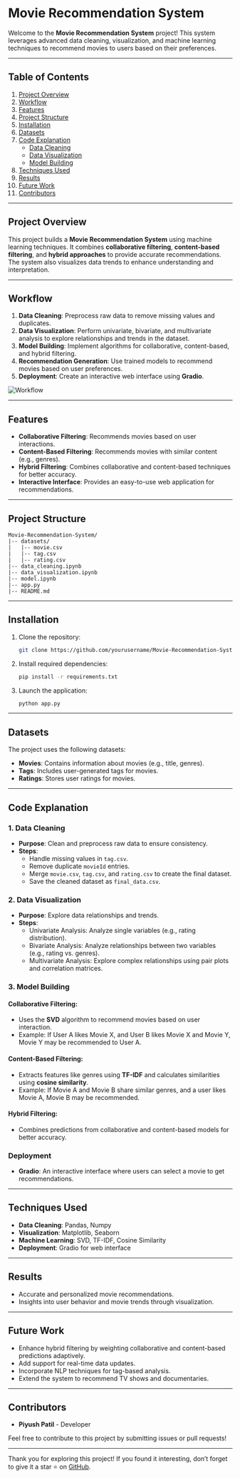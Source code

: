 # Movie Recommendation System

Welcome to the **Movie Recommendation System** project! This system leverages advanced data cleaning, visualization, and machine learning techniques to recommend movies to users based on their preferences.

---

## Table of Contents
1. [Project Overview](#project-overview)
2. [Workflow](#workflow)
3. [Features](#features)
4. [Project Structure](#project-structure)
5. [Installation](#installation)
6. [Datasets](#datasets)
7. [Code Explanation](#code-explanation)
    - [Data Cleaning](#data-cleaning)
    - [Data Visualization](#data-visualization)
    - [Model Building](#model-building)
8. [Techniques Used](#techniques-used)
9. [Results](#results)
10. [Future Work](#future-work)
11. [Contributors](#contributors)

---

## Project Overview
This project builds a **Movie Recommendation System** using machine learning techniques. It combines **collaborative filtering**, **content-based filtering**, and **hybrid approaches** to provide accurate recommendations. The system also visualizes data trends to enhance understanding and interpretation.

---

## Workflow
1. **Data Cleaning**: Preprocess raw data to remove missing values and duplicates.
2. **Data Visualization**: Perform univariate, bivariate, and multivariate analysis to explore relationships and trends in the dataset.
3. **Model Building**: Implement algorithms for collaborative, content-based, and hybrid filtering.
4. **Recommendation Generation**: Use trained models to recommend movies based on user preferences.
5. **Deployment**: Create an interactive web interface using **Gradio**.

![Workflow](https://via.placeholder.com/800x400.png?text=Workflow+Diagram)

---

## Features
- **Collaborative Filtering**: Recommends movies based on user interactions.
- **Content-Based Filtering**: Recommends movies with similar content (e.g., genres).
- **Hybrid Filtering**: Combines collaborative and content-based techniques for better accuracy.
- **Interactive Interface**: Provides an easy-to-use web application for recommendations.

---

## Project Structure
```
Movie-Recommendation-System/
|-- datasets/
|   |-- movie.csv
|   |-- tag.csv
|   |-- rating.csv
|-- data_cleaning.ipynb
|-- data_visualization.ipynb
|-- model.ipynb
|-- app.py
|-- README.md
```

---

## Installation

1. Clone the repository:
   ```bash
   git clone https://github.com/yourusername/Movie-Recommendation-System.git
   ```

2. Install required dependencies:
   ```bash
   pip install -r requirements.txt
   ```

3. Launch the application:
   ```bash
   python app.py
   ```

---

## Datasets
The project uses the following datasets:
- **Movies**: Contains information about movies (e.g., title, genres).
- **Tags**: Includes user-generated tags for movies.
- **Ratings**: Stores user ratings for movies.

---

## Code Explanation

### 1. Data Cleaning
- **Purpose**: Clean and preprocess raw data to ensure consistency.
- **Steps**:
  - Handle missing values in `tag.csv`.
  - Remove duplicate `movieId` entries.
  - Merge `movie.csv`, `tag.csv`, and `rating.csv` to create the final dataset.
  - Save the cleaned dataset as `final_data.csv`.

### 2. Data Visualization
- **Purpose**: Explore data relationships and trends.
- **Steps**:
  - Univariate Analysis: Analyze single variables (e.g., rating distribution).
  - Bivariate Analysis: Analyze relationships between two variables (e.g., rating vs. genres).
  - Multivariate Analysis: Explore complex relationships using pair plots and correlation matrices.

### 3. Model Building
#### Collaborative Filtering:
- Uses the **SVD** algorithm to recommend movies based on user interaction.
- Example: If User A likes Movie X, and User B likes Movie X and Movie Y, Movie Y may be recommended to User A.

#### Content-Based Filtering:
- Extracts features like genres using **TF-IDF** and calculates similarities using **cosine similarity**.
- Example: If Movie A and Movie B share similar genres, and a user likes Movie A, Movie B may be recommended.

#### Hybrid Filtering:
- Combines predictions from collaborative and content-based models for better accuracy.

### Deployment
- **Gradio**: An interactive interface where users can select a movie to get recommendations.

---

## Techniques Used
- **Data Cleaning**: Pandas, Numpy
- **Visualization**: Matplotlib, Seaborn
- **Machine Learning**: SVD, TF-IDF, Cosine Similarity
- **Deployment**: Gradio for web interface

---

## Results
- Accurate and personalized movie recommendations.
- Insights into user behavior and movie trends through visualization.

---

## Future Work
- Enhance hybrid filtering by weighting collaborative and content-based predictions adaptively.
- Add support for real-time data updates.
- Incorporate NLP techniques for tag-based analysis.
- Extend the system to recommend TV shows and documentaries.

---

## Contributors
- **Piyush Patil** - Developer

Feel free to contribute to this project by submitting issues or pull requests!

---

Thank you for exploring this project! If you found it interesting, don’t forget to give it a star ⭐ on [GitHub](https://github.com/patil-piyush/Movie-Recommendation-System).


